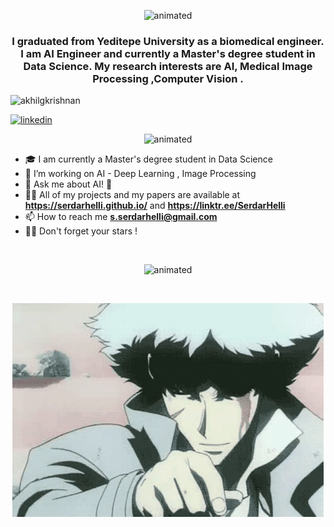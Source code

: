 <p align="center">   <img src="https://readme-typing-svg.herokuapp.com/?lines=Welcome+!+I'm+S.Serdar+Helli" alt="animated" /> </p>

<h3 align="center"> I graduated from Yeditepe University as a biomedical engineer. I am AI Engineer and  currently a Master's degree student in Data Science. My research interests are AI, Medical Image Processing ,Computer Vision .
</h3>
<img src="https://komarev.com/ghpvc/?username=SerdarHelli" alt="akhilgkrishnan" /> 

[![linkedin](https://img.shields.io/badge/linkedin-%230077B5.svg)](https://www.linkedin.com/in/selahattin-serdar-helli-85bb201a3/) 


<p align="center">
  <img src="https://github-readme-stats.vercel.app/api?username=SerdarHelli&hide=contribs,prs" alt="animated" />

</p>


- 🎓 I am currently a Master's degree student in Data Science 
- 🔭 I’m  working on AI - Deep Learning , Image Processing   
- 💬 Ask me about AI! 🐍
- 👨‍💻 All of my projects and my papers are available at **https://serdarhelli.github.io/** and **https://linktr.ee/SerdarHelli**
- 📫 How to reach me **s.serdarhelli@gmail.com**
- 🧑‍🚀 Don't forget your stars !

<br/>

<p align="center">   <img src="https://readme-typing-svg.herokuapp.com/?lines=See+You+Space+Cowboy+.+.+." alt="animated" /> </p>

<br/>
 <p align="center">
  <img src="https://github.com/SerdarHelli/SerdarHelli/blob/main/see-you-space-cowboy-cowboy-bebop.gif" alt="animated" />
 </p>

